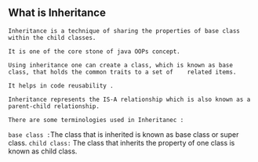 What is Inheritance
-------------------
	Inheritance is a technique of sharing the properties of base class within the child classes.

	It is one of the core stone of java OOPs concept.

	Using inheritance one can create a class, which is known as base class, that holds the common traits to a set of 	related items.

	It helps in code reusability .

	Inheritance represents the IS-A relationship which is also known as a parent-child relationship.

	There are some terminologies used in Inheritanec :

```base class :```The class that is inherited is known as base class or super class.
`child class:` The  class that inherits the property of one class is known as child class.

